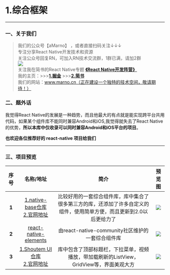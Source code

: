 # 1.综合框架
*****
### 一、关于我们
>我们的公众号【aMarno】 ，或者直接扫码关注↓↓↓
</br>专注分享React Native开发技术和资源
</br>关注公众号回复RN，可加入RN技术交流群，1群已满，请加2群
</br>![](http://www.marno.cn)
</br>关注我在简书的React Native专题 **[《React Native开发阵营》](http://www.jianshu.com/c/b4ce1d706d1f)**
</br>我的主页：>>>**[1.掘金](https://gold.xitu.io/user/56c1c513c24aa800534e85f3)** >>>**[2.简书](http://www.jianshu.com/u/174a09ba6c25)**
</br>我们的网站：www.marno.cn（正在建设一个独特的技术空间，敬请期待！）

### 二、题外话
我觉得React Native的发展是一种趋势，而且他最大的有点就是能实现跨平台共用代码，如果某个组件库不能同时兼容Android和iOS,我觉得就失去了React Native的优势，**所以本库中仅收录可以同时兼容Android和iOS平台的项目**。

**也欢迎各位推荐好的 react-native 项目给我们**
*******
### 三、项目预览
|序号|名称/地址|简介|预览图|
|:---:|:---:|:---:|:---:|
|**1**|[1.native-base仓库](https://github.com/GeekyAnts/NativeBase)</br>[2.官网地址](http://nativebase.io/docs/v2.0.0/)|比较好用的一套综合组件库，库中集合了很多第三方的库，还添加了许多自定义的组件，使用简单方便，而且更新到2.0以后更给力了|![](https://raw.githubusercontent.com/GeekyAnts/NativeBase-KitchenSink/master/screenshots/Android.gif)|
|**2**|[react-native-elements](https://github.com/react-native-community/react-native-elements)|由react-native-community社区维护的一套综合组件库|![](https://camo.githubusercontent.com/c8ed2a89d1e3f2c28dc46bc1b918b9b874ca18c3/687474703a2f2f692e696d6775722e636f6d2f555872475465472e706e67)|
|**3**|[1.Shoutem UI仓库](https://github.com/shoutem/ui)</br>[2.官网地址](http://shoutem.github.io/docs/ui-toolkit/introduction)|库中包含了顶部标题栏，下拉菜单，视频播放，带加载刷新的ListView，GridView等，界面美观大方|![](http://shoutem.github.io/img/ui-toolkit/introduction@2x.jpg)|
